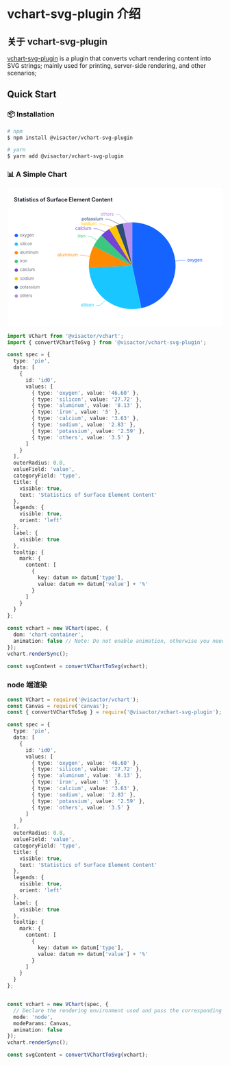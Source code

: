 # vchart-svg-plugin 介绍

## 关于 vchart-svg-plugin

[vchart-svg-plugin](https://github.com/VisActor/vchart-svg-plugin) is a plugin that converts vchart rendering content into SVG strings; mainly used for printing, server-side rendering, and other scenarios;

## Quick Start

### 📦 Installation

```bash
# npm
$ npm install @visactor/vchart-svg-plugin

# yarn
$ yarn add @visactor/vchart-svg-plugin
```

### 📊 A Simple Chart

<div>
<svg version="1.1" xmlns="http://www.w3.org/2000/svg" xmlns:xlink="http://www.w3.org/1999/xlink"  x="0px"  y="0px"  width="639px"  height="411px"  viewBox="0 0 639 411"  >
  <rect x="0" y="0" width="639" height="411" pointer-events="none"  fill="#ffffff"   />
  <g class="" ><g class="root" ><g class="title"  transform="matrix(1, 0, 0, 1, 20, 24)" ><g class="title-container" ><g  fill="#21252c"  text-anchor="start"  alignment-baseline="hanging"  font-size="16"  font-weight="bold"  class="mainTitle" ><text dy="16.64" dx="0">Statistics of Surface Element Content</text></g></g></g><g class="regionGroup_6"  transform="matrix(1, 0, 0, 1, 122, 70)" ><g class="seriesGroup_pie_8_11" ><g class="pie_12" ><path  fill="#1664FF"  stroke-width="0"  stroke="#1664FF"  fill-opacity="1"  transform="matrix(1, 0, 0, 1, 248.5, 160.5)"  d="M7.862232450526007e-15, -128.4A128.4,128.4,0,0,1,27.221712913991773,125.48122706615605L0, 0Z"   /><path  fill="#1AC6FF"  stroke-width="0"  stroke="#1AC6FF"  fill-opacity="1"  transform="matrix(1, 0, 0, 1, 248.5, 160.5)"  d="M27.221712913991773, 125.48122706615605A128.4,128.4,0,0,1,-128.2828218808454,5.484305816353947L0, 0Z"   /><path  fill="#FF8A00"  stroke-width="0"  stroke="#FF8A00"  fill-opacity="1"  transform="matrix(1, 0, 0, 1, 248.5, 160.5)"  d="M-128.2828218808454, 5.484305816353947A128.4,128.4,0,0,1,-114.58780375108536,-57.93267844233296L0, 0Z"   /><path  fill="#3CC780"  stroke-width="0"  stroke="#3CC780"  fill-opacity="1"  transform="matrix(1, 0, 0, 1, 248.5, 160.5)"  d="M-114.58780375108536, -57.93267844233296A128.4,128.4,0,0,1,-91.07729527707993,-90.50683004619925L0, 0Z"   /><path  fill="#7442D4"  stroke-width="0"  stroke="#7442D4"  fill-opacity="1"  transform="matrix(1, 0, 0, 1, 248.5, 160.5)"  d="M-91.07729527707993, -90.50683004619925A128.4,128.4,0,0,1,-68.2543569442313,-108.75616193177041L0, 0Z"   /><path  fill="#FFC400"  stroke-width="0"  stroke="#FFC400"  fill-opacity="1"  transform="matrix(1, 0, 0, 1, 248.5, 160.5)"  d="M-68.2543569442313, -108.75616193177041A128.4,128.4,0,0,1,-47.94152988628027,-119.11410374998796L0, 0Z"   /><path  fill="#304D77"  stroke-width="0"  stroke="#304D77"  fill-opacity="1"  transform="matrix(1, 0, 0, 1, 248.5, 160.5)"  d="M-47.94152988628027, -119.11410374998796A128.4,128.4,0,0,1,-28.009592195315932,-125.3077122329352L0, 0Z"   /><path  fill="#B48DEB"  stroke-width="0"  stroke="#B48DEB"  fill-opacity="1"  transform="matrix(1, 0, 0, 1, 248.5, 160.5)"  d="M-28.009592195315932, -125.3077122329352A128.4,128.4,0,0,1,-2.3586697351578022e-14,-128.4L0, 0Z"   /></g><g class="emptyCircle_14" ></g></g><g class="pie-label-0-component_25" ><g class="data-label" ><g class="arc-label" ><g  stroke-width="0"  stroke-linejoin="bevel"  stroke="#ffffff"  fill-opacity="1"  fill="#1664FF"  transform="matrix(1, 0, 0, 1, 434.1262053735279, 144.67890470555147)"  text-anchor="middle"  alignment-baseline="middle"  font-size="14"  font-family="PingFang SC,Helvetica Neue,Microsoft Yahei,system-ui,-apple-system,segoe ui,Roboto,Helvetica,Arial,sans-serif,apple color emoji,segoe ui emoji,segoe ui symbol"  font-weight="normal" ><text  alignment-baseline="middle">oxygen</text></g><path  stroke-width="1"  stroke="#1664FF"  d="M376.1682214869747 146.81112779105666L396.0542372949146 144.67890470555147L406.0542372949146 144.67890470555147"  fill="none"  /><g  stroke-width="0"  stroke-linejoin="bevel"  stroke="#ffffff"  fill-opacity="1"  fill="#1AC6FF"  transform="matrix(1, 0, 0, 1, 116.10160185737874, 277.9872291302481)"  text-anchor="middle"  alignment-baseline="middle"  font-size="14"  font-family="PingFang SC,Helvetica Neue,Microsoft Yahei,system-ui,-apple-system,segoe ui,Roboto,Helvetica,Arial,sans-serif,apple color emoji,segoe ui emoji,segoe ui symbol"  font-weight="normal" ><text  alignment-baseline="middle">silicon</text></g><path  stroke-width="1"  stroke="#1AC6FF"  d="M170.0579690869725 262.15337075689933L151.70958067817952 277.9872291302481L141.70958067817952 277.9872291302481"  fill="none"  /><g  stroke-width="0"  stroke-linejoin="bevel"  stroke="#ffffff"  fill-opacity="1"  fill="#FF8A00"  transform="matrix(1, 0, 0, 1, 57.132705096804074, 129.17484318103348)"  text-anchor="middle"  alignment-baseline="middle"  font-size="14"  font-family="PingFang SC,Helvetica Neue,Microsoft Yahei,system-ui,-apple-system,segoe ui,Roboto,Helvetica,Arial,sans-serif,apple color emoji,segoe ui emoji,segoe ui symbol"  font-weight="normal" ><text  alignment-baseline="middle">aluminum</text></g><path  stroke-width="1"  stroke="#FF8A00"  d="M122.9931728078986 133.39656242887264L103.20567262610095 129.17484318103348L93.20567262610095 129.17484318103348"  fill="none"  /><g  stroke-width="0"  stroke-linejoin="bevel"  stroke="#ffffff"  fill-opacity="1"  fill="#3CC780"  transform="matrix(1, 0, 0, 1, 98.45072338677764, 73.65027210261424)"  text-anchor="middle"  alignment-baseline="middle"  font-size="14"  font-family="PingFang SC,Helvetica Neue,Microsoft Yahei,system-ui,-apple-system,segoe ui,Roboto,Helvetica,Arial,sans-serif,apple color emoji,segoe ui emoji,segoe ui symbol"  font-weight="normal" ><text  alignment-baseline="middle">iron</text></g><path  stroke-width="1"  stroke="#3CC780"  d="M144.38562982112327 85.35508718312445L125.81270763970733 73.65027210261424L115.81270763970733 73.65027210261424"  fill="none"  /><g  stroke-width="0"  stroke-linejoin="bevel"  stroke="#ffffff"  fill-opacity="1"  fill="#7442D4"  transform="matrix(1, 0, 0, 1, 103.75086291667162, 50.946925385855124)"  text-anchor="middle"  alignment-baseline="middle"  font-size="14"  font-family="PingFang SC,Helvetica Neue,Microsoft Yahei,system-ui,-apple-system,segoe ui,Roboto,Helvetica,Arial,sans-serif,apple color emoji,segoe ui emoji,segoe ui symbol"  font-weight="normal" ><text  alignment-baseline="middle">calcium</text></g><path  stroke-width="1"  stroke="#7442D4"  d="M168.3133216895684 60.21711700624401L143.66383441325365 50.946925385855124L133.66383441325365 50.946925385855124"  fill="none"  /><g  stroke-width="0"  stroke-linejoin="bevel"  stroke="#ffffff"  fill-opacity="1"  fill="#FFC400"  transform="matrix(1, 0, 0, 1, 120.3440130929497, 36.89022715880614)"  text-anchor="middle"  alignment-baseline="middle"  font-size="14"  font-family="PingFang SC,Helvetica Neue,Microsoft Yahei,system-ui,-apple-system,segoe ui,Roboto,Helvetica,Arial,sans-serif,apple color emoji,segoe ui emoji,segoe ui symbol"  font-weight="normal" ><text  alignment-baseline="middle">sodium</text></g><path  stroke-width="1"  stroke="#FFC400"  d="M190.17168124521618 46.113081030913605L158.77999484343798 36.89022715880614L148.77999484343798 36.89022715880614"  fill="none"  /><g  stroke-width="0"  stroke-linejoin="bevel"  stroke="#ffffff"  fill-opacity="1"  fill="#304D77"  transform="matrix(1, 0, 0, 1, 130.55325625889662, 22.89022715880614)"  text-anchor="middle"  alignment-baseline="middle"  font-size="14"  font-family="PingFang SC,Helvetica Neue,Microsoft Yahei,system-ui,-apple-system,segoe ui,Roboto,Helvetica,Arial,sans-serif,apple color emoji,segoe ui emoji,segoe ui symbol"  font-weight="normal" ><text  alignment-baseline="middle">potassium</text></g><path  stroke-width="1"  stroke="#304D77"  d="M210.3983801804518 37.883416426950575L178.9222214078224 22.89022715880614L168.9222214078224 22.89022715880614"  fill="none"  /><g  stroke-width="0"  stroke-linejoin="bevel"  stroke="#ffffff"  fill-opacity="1"  fill="#B48DEB"  transform="matrix(1, 0, 0, 1, 174.52908113825885, 8.890227158806141)"  text-anchor="middle"  alignment-baseline="middle"  font-size="14"  font-family="PingFang SC,Helvetica Neue,Microsoft Yahei,system-ui,-apple-system,segoe ui,Roboto,Helvetica,Arial,sans-serif,apple color emoji,segoe ui emoji,segoe ui symbol"  font-weight="normal" ><text  alignment-baseline="middle">others</text></g><path  stroke-width="1"  stroke="#B48DEB"  d="M234.41011445590985 32.87541331955492L209.98305300105181 8.890227158806141L199.98305300105181 8.890227158806141"  fill="none"  /></g></g></g></g><g class="legend"  transform="matrix(1, 0, 0, 1, 20, 131.10000000000002)" ><g class="innerView" ><g class="" ><g class="legendItem"  cursor="pointer" ><g class=""  transform="matrix(1, 0, 0, 1, 7, 9.8)" ><path  stroke-opacity="1"  stroke-width="0"  stroke="#1664FF"  fill-opacity="1"  fill="#1664FF"  opacity="1"  cursor="pointer"  d="M5 0C5 2.761423749153967 2.761423749153968 5 3.061616997868383e-16 5C-2.7614237491539666 5 -4.999999999999999 2.761423749153968 -5 6.123233995736766e-16C-5 -2.7614237491539666 -2.7614237491539684 -4.999999999999999 -9.184850993605148e-16 -5C2.761423749153966 -5 4.999999999999999 -2.7614237491539684 5 -1.2246467991473533e-15"  class="legendItemShape"   /><g  fill="#606773"  opacity="1"  cursor="pointer"  transform="matrix(1, 0, 0, 1, 11, 0)"  text-anchor="start"  alignment-baseline="middle"  font-size="12"  class="legendItemLabel" ><text  alignment-baseline="middle">oxygen</text></g></g></g><g class="legendItem"  cursor="pointer"  transform="matrix(1, 0, 0, 1, 0, 25.6)" ><g class=""  transform="matrix(1, 0, 0, 1, 7, 9.8)" ><path  stroke-opacity="1"  stroke-width="0"  stroke="#1AC6FF"  fill-opacity="1"  fill="#1AC6FF"  opacity="1"  cursor="pointer"  d="M5 0C5 2.761423749153967 2.761423749153968 5 3.061616997868383e-16 5C-2.7614237491539666 5 -4.999999999999999 2.761423749153968 -5 6.123233995736766e-16C-5 -2.7614237491539666 -2.7614237491539684 -4.999999999999999 -9.184850993605148e-16 -5C2.761423749153966 -5 4.999999999999999 -2.7614237491539684 5 -1.2246467991473533e-15"  class="legendItemShape"   /><g  fill="#606773"  opacity="1"  cursor="pointer"  transform="matrix(1, 0, 0, 1, 11, 0)"  text-anchor="start"  alignment-baseline="middle"  font-size="12"  class="legendItemLabel" ><text  alignment-baseline="middle">silicon</text></g></g></g><g class="legendItem"  cursor="pointer"  transform="matrix(1, 0, 0, 1, 0, 51.2)" ><g class=""  transform="matrix(1, 0, 0, 1, 7, 9.8)" ><path  stroke-opacity="1"  stroke-width="0"  stroke="#FF8A00"  fill-opacity="1"  fill="#FF8A00"  opacity="1"  cursor="pointer"  d="M5 0C5 2.761423749153967 2.761423749153968 5 3.061616997868383e-16 5C-2.7614237491539666 5 -4.999999999999999 2.761423749153968 -5 6.123233995736766e-16C-5 -2.7614237491539666 -2.7614237491539684 -4.999999999999999 -9.184850993605148e-16 -5C2.761423749153966 -5 4.999999999999999 -2.7614237491539684 5 -1.2246467991473533e-15"  class="legendItemShape"   /><g  fill="#606773"  opacity="1"  cursor="pointer"  transform="matrix(1, 0, 0, 1, 11, 0)"  text-anchor="start"  alignment-baseline="middle"  font-size="12"  class="legendItemLabel" ><text  alignment-baseline="middle">aluminum</text></g></g></g><g class="legendItem"  cursor="pointer"  transform="matrix(1, 0, 0, 1, 0, 76.80000000000001)" ><g class=""  transform="matrix(1, 0, 0, 1, 7, 9.8)" ><path  stroke-opacity="1"  stroke-width="0"  stroke="#3CC780"  fill-opacity="1"  fill="#3CC780"  opacity="1"  cursor="pointer"  d="M5 0C5 2.761423749153967 2.761423749153968 5 3.061616997868383e-16 5C-2.7614237491539666 5 -4.999999999999999 2.761423749153968 -5 6.123233995736766e-16C-5 -2.7614237491539666 -2.7614237491539684 -4.999999999999999 -9.184850993605148e-16 -5C2.761423749153966 -5 4.999999999999999 -2.7614237491539684 5 -1.2246467991473533e-15"  class="legendItemShape"   /><g  fill="#606773"  opacity="1"  cursor="pointer"  transform="matrix(1, 0, 0, 1, 11, 0)"  text-anchor="start"  alignment-baseline="middle"  font-size="12"  class="legendItemLabel" ><text  alignment-baseline="middle">iron</text></g></g></g><g class="legendItem"  cursor="pointer"  transform="matrix(1, 0, 0, 1, 0, 102.4)" ><g class=""  transform="matrix(1, 0, 0, 1, 7, 9.8)" ><path  stroke-opacity="1"  stroke-width="0"  stroke="#7442D4"  fill-opacity="1"  fill="#7442D4"  opacity="1"  cursor="pointer"  d="M5 0C5 2.761423749153967 2.761423749153968 5 3.061616997868383e-16 5C-2.7614237491539666 5 -4.999999999999999 2.761423749153968 -5 6.123233995736766e-16C-5 -2.7614237491539666 -2.7614237491539684 -4.999999999999999 -9.184850993605148e-16 -5C2.761423749153966 -5 4.999999999999999 -2.7614237491539684 5 -1.2246467991473533e-15"  class="legendItemShape"   /><g  fill="#606773"  opacity="1"  cursor="pointer"  transform="matrix(1, 0, 0, 1, 11, 0)"  text-anchor="start"  alignment-baseline="middle"  font-size="12"  class="legendItemLabel" ><text  alignment-baseline="middle">calcium</text></g></g></g><g class="legendItem"  cursor="pointer"  transform="matrix(1, 0, 0, 1, 0, 128)" ><g class=""  transform="matrix(1, 0, 0, 1, 7, 9.8)" ><path  stroke-opacity="1"  stroke-width="0"  stroke="#FFC400"  fill-opacity="1"  fill="#FFC400"  opacity="1"  cursor="pointer"  d="M5 0C5 2.761423749153967 2.761423749153968 5 3.061616997868383e-16 5C-2.7614237491539666 5 -4.999999999999999 2.761423749153968 -5 6.123233995736766e-16C-5 -2.7614237491539666 -2.7614237491539684 -4.999999999999999 -9.184850993605148e-16 -5C2.761423749153966 -5 4.999999999999999 -2.7614237491539684 5 -1.2246467991473533e-15"  class="legendItemShape"   /><g  fill="#606773"  opacity="1"  cursor="pointer"  transform="matrix(1, 0, 0, 1, 11, 0)"  text-anchor="start"  alignment-baseline="middle"  font-size="12"  class="legendItemLabel" ><text  alignment-baseline="middle">sodium</text></g></g></g><g class="legendItem"  cursor="pointer"  transform="matrix(1, 0, 0, 1, 0, 153.6)" ><g class=""  transform="matrix(1, 0, 0, 1, 7, 9.8)" ><path  stroke-opacity="1"  stroke-width="0"  stroke="#304D77"  fill-opacity="1"  fill="#304D77"  opacity="1"  cursor="pointer"  d="M5 0C5 2.761423749153967 2.761423749153968 5 3.061616997868383e-16 5C-2.7614237491539666 5 -4.999999999999999 2.761423749153968 -5 6.123233995736766e-16C-5 -2.7614237491539666 -2.7614237491539684 -4.999999999999999 -9.184850993605148e-16 -5C2.761423749153966 -5 4.999999999999999 -2.7614237491539684 5 -1.2246467991473533e-15"  class="legendItemShape"   /><g  fill="#606773"  opacity="1"  cursor="pointer"  transform="matrix(1, 0, 0, 1, 11, 0)"  text-anchor="start"  alignment-baseline="middle"  font-size="12"  class="legendItemLabel" ><text  alignment-baseline="middle">potassium</text></g></g></g><g class="legendItem"  cursor="pointer"  transform="matrix(1, 0, 0, 1, 0, 179.2)" ><g class=""  transform="matrix(1, 0, 0, 1, 7, 9.8)" ><path  stroke-opacity="1"  stroke-width="0"  stroke="#B48DEB"  fill-opacity="1"  fill="#B48DEB"  opacity="1"  cursor="pointer"  d="M5 0C5 2.761423749153967 2.761423749153968 5 3.061616997868383e-16 5C-2.7614237491539666 5 -4.999999999999999 2.761423749153968 -5 6.123233995736766e-16C-5 -2.7614237491539666 -2.7614237491539684 -4.999999999999999 -9.184850993605148e-16 -5C2.761423749153966 -5 4.999999999999999 -2.7614237491539684 5 -1.2246467991473533e-15"  class="legendItemShape"   /><g  fill="#606773"  opacity="1"  cursor="pointer"  transform="matrix(1, 0, 0, 1, 11, 0)"  text-anchor="start"  alignment-baseline="middle"  font-size="12"  class="legendItemLabel" ><text  alignment-baseline="middle">others</text></g></g></g></g></g></g><g class="undefined_interaction"  transform="matrix(1, 0, 0, 1, 122, 70)" ></g></g></g>
</svg>
</div>

```typescript
import VChart from '@visactor/vchart';
import { convertVChartToSvg } from '@visactor/vchart-svg-plugin';

const spec = {
  type: 'pie',
  data: [
    {
      id: 'id0',
      values: [
        { type: 'oxygen', value: '46.60' },
        { type: 'silicon', value: '27.72' },
        { type: 'aluminum', value: '8.13' },
        { type: 'iron', value: '5' },
        { type: 'calcium', value: '3.63' },
        { type: 'sodium', value: '2.83' },
        { type: 'potassium', value: '2.59' },
        { type: 'others', value: '3.5' }
      ]
    }
  ],
  outerRadius: 0.8,
  valueField: 'value',
  categoryField: 'type',
  title: {
    visible: true,
    text: 'Statistics of Surface Element Content'
  },
  legends: {
    visible: true,
    orient: 'left'
  },
  label: {
    visible: true
  },
  tooltip: {
    mark: {
      content: [
        {
          key: datum => datum['type'],
          value: datum => datum['value'] + '%'
        }
      ]
    }
  }
};

const vchart = new VChart(spec, {
  dom: 'chart-container',
  animation: false // Note: Do not enable animation, otherwise you need to listen for animation end events before converting to SVG
});
vchart.renderSync();

const svgContent = convertVChartToSvg(vchart);
```

### node 端渲染

```typescript
const VChart = require('@visactor/vchart');
const Canvas = require('canvas');
const { convertVChartToSvg } = require('@visactor/vchart-svg-plugin');

const spec = {
  type: 'pie',
  data: [
    {
      id: 'id0',
      values: [
        { type: 'oxygen', value: '46.60' },
        { type: 'silicon', value: '27.72' },
        { type: 'aluminum', value: '8.13' },
        { type: 'iron', value: '5' },
        { type: 'calcium', value: '3.63' },
        { type: 'sodium', value: '2.83' },
        { type: 'potassium', value: '2.59' },
        { type: 'others', value: '3.5' }
      ]
    }
  ],
  outerRadius: 0.8,
  valueField: 'value',
  categoryField: 'type',
  title: {
    visible: true,
    text: 'Statistics of Surface Element Content'
  },
  legends: {
    visible: true,
    orient: 'left'
  },
  label: {
    visible: true
  },
  tooltip: {
    mark: {
      content: [
        {
          key: datum => datum['type'],
          value: datum => datum['value'] + '%'
        }
      ]
    }
  }
};


const vchart = new VChart(spec, {
  // Declare the rendering environment used and pass the corresponding rendering environment parameters
  mode: 'node',
  modeParams: Canvas,
  animation: false
});
vchart.renderSync();

const svgContent = convertVChartToSvg(vchart);
```
